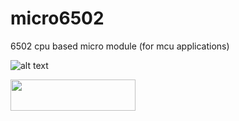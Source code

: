 # micro6502
6502 cpu based micro module (for mcu applications)

![alt text](https://github.com/digitalinvitro/micro6502/edit/master/micro65-3D.jpg)

<img src="https://github.com/digitalinvitro/micro6502/edit/master/micro65-3D.jpg" width="200" height="50"/>
